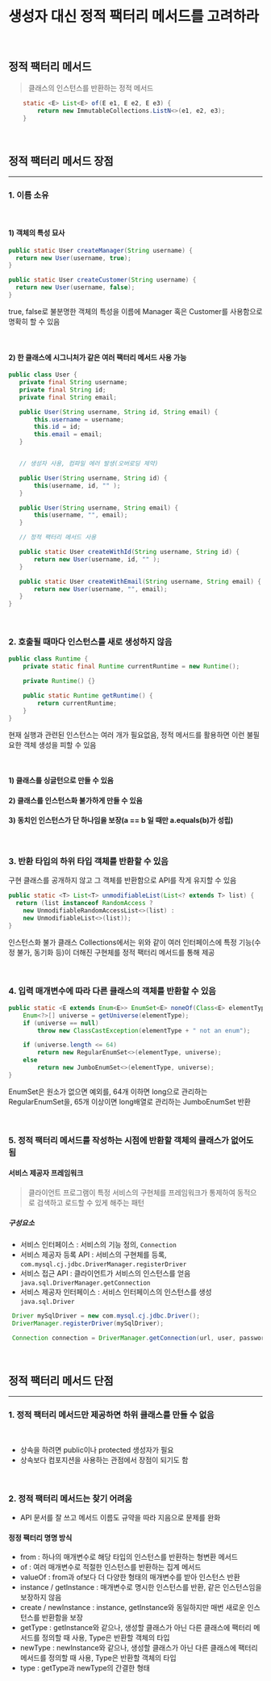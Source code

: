 # 생성자 대신 정적 팩터리 메서드를 고려하라

<br>

## 정적 팩터리 메서드
> 클래스의 인스턴스를 반환하는 정적 메서드
```java
    static <E> List<E> of(E e1, E e2, E e3) {
        return new ImmutableCollections.ListN<>(e1, e2, e3);
    }
```

<br>

## 정적 팩터리 메서드 장점

---

### 1. 이름 소유

<br>

 #### 1) 객체의 특성 묘사
 ```java
 public static User createManager(String username) {
   return new User(username, true);
 }

 public static User createCustomer(String username) {
   return new User(username, false);
 }
 ```
true, false로 불분명한 객체의 특성을 이름에 Manager 혹은 Customer를 사용함으로 명확히 할 수 있음

<br>

 #### 2) 한 클래스에 시그니처가 같은 여러 팩터리 메서드 사용 가능
 ```java
 public class User {
    private final String username;
    private final String id;
    private final String email;

    public User(String username, String id, String email) {
        this.username = username;
        this.id = id;
        this.email = email;
    }


    // 생성자 사용, 컴파일 에러 발생(오버로딩 제약)

    public User(String username, String id) {
        this(username, id, "" );
    }

    public User(String username, String email) {
        this(username, "", email);
    }

    // 정적 팩터리 메서드 사용

    public static User createWithId(String username, String id) {
        return new User(username, id, "" );
    }

    public static User createWithEmail(String username, String email) {
        return new User(username, "", email);
    }
}
 ```

<br>

### 2. 호출될 때마다 인스턴스를 새로 생성하지 않음
```java
public class Runtime {
    private static final Runtime currentRuntime = new Runtime();

    private Runtime() {}

    public static Runtime getRuntime() {
        return currentRuntime;
    }
}
```
현재 실행과 관련된 인스턴스는 여러 개가 필요없음, 정적 메서드를 활용하면 이런 불필요한 객체 생성을 피할 수 있음

<br>

 #### 1) 클래스를 싱글턴으로 만들 수 있음
 #### 2) 클래스를 인스턴스화 불가하게 만들 수 있음
 #### 3) 동치인 인스턴스가 단 하나임을 보장(a == b 일 때만 a.equals(b)가 성립)

 <br>

 ### 3. 반환 타입의 하위 타입 객체를 반환할 수 있음
 구현 클래스를 공개하지 않고 그 객체를 반환함으로 API를 작게 유지할 수 있음
 ```java
 public static <T> List<T> unmodifiableList(List<? extends T> list) {
   return (list instanceof RandomAccess ?
     new UnmodifiableRandomAccessList<>(list) :
     new UnmodifiableList<>(list));
 } 
 ```
 인스턴스화 불가 클래스 Collections에서는 위와 같이 여러 인터페이스에 특정 기능(수정 불가, 동기화 등)이 더해진 구현체를 정적 팩터리 메서드를 통해 제공

 <br>

 ### 4. 입력 매개변수에 따라 다른 클래스의 객체를 반환할 수 있음
 ```java
 public static <E extends Enum<E>> EnumSet<E> noneOf(Class<E> elementType) {
     Enum<?>[] universe = getUniverse(elementType);
     if (universe == null)
         throw new ClassCastException(elementType + " not an enum");

     if (universe.length <= 64)
         return new RegularEnumSet<>(elementType, universe);
     else
         return new JumboEnumSet<>(elementType, universe);
 }
 ```
EnumSet은 원소가 없으면 예외를, 64개 이하면 long으로 관리하는 RegularEnumSet을, 65개 이상이면 long배열로 관리하는 JumboEnumSet 반환

<br>

### 5. 정적 팩터리 메서드를 작성하는 시점에 반환할 객체의 클래스가 없어도 됨
 #### 서비스 제공자 프레임워크
> 클라이언트 프로그램이 특정 서비스의 구현체를 프레임워크가 통제하여 동적으로 검색하고 로드할 수 있게 해주는 패턴

##### 구성요소
- 서비스 인터페이스 : 서비스의 기능 정의, `Connection`
- 서비스 제공자 등록 API : 서비스의 구현체를 등록, `com.mysql.cj.jdbc.DriverManager.registerDriver`
- 서비스 접근 API : 클라이언트가 서비스의 인스턴스를 얻음 `java.sql.DriverManager.getConnection`
- 서비스 제공자 인터페이스 : 서비스 인터페이스의 인스턴스를 생성 `java.sql.Driver`

```java
 Driver mySqlDriver = new com.mysql.cj.jdbc.Driver();
 DriverManager.registerDriver(mySqlDriver);

 Connection connection = DriverManager.getConnection(url, user, password);
```

<br>

## 정적 팩터리 메서드 단점

---

### 1. 정적 팩터리 메서드만 제공하면 하위 클래스를 만들 수 없음

<br>

- 상속을 하려면 public이나 protected 생성자가 필요
- 상속보다 컴포지션을 사용하는 관점에서 장점이 되기도 함

<br>

### 2. 정적 팩터리 메서드는 찾기 어려움
 - API 문서를 잘 쓰고 메서드 이름도 규약을 따라 지음으로 문제를 완화
 #### 정정 팩터리 명명 방식
 - from : 하나의 매개변수로 해당 타입의 인스턴스를 반환하는 형변환 메서드
 - of : 여러 매개변수로 적절한 인스턴스를 반환하는 집계 메서드
 - valueOf : from과 of보다 더 다양한 형태의 매개변수를 받아 인스턴스 반환
 - instance / getInstance : 매개변수로 명시한 인스턴스를 반환, 같은 인스턴스임을 보장하지 않음
 - create / newInstance : instance, getInstance와 동일하지만 매번 새로운 인스턴스를 반환함을 보장
 - getType : getInstance와 같으나, 생성할 클래스가 아닌 다른 클래스에 팩터리 메서드를 정의할 때 사용, Type은 반환할 객체의 타입
 - newType : newInstance와 같으나, 생성할 클래스가 아닌 다른 클래스에 팩터리 메서드를 정의할 때 사용, Type은 반환할 객체의 타입
 - type : getType과 newType의 간결한 형태

